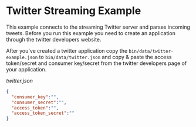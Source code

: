 # Twitter Streaming Example

This example connects to the streaming Twitter server and parses incoming 
tweets. Before you run this example you need to create an application through
the twitter developers website.

After you've created a twitter application copy the `bin/data/twitter-example.json`
to `bin/data/twitter.json` and copy & paste the access token/secret and consumer 
key/secret from the twitter developers page of your application.

_twitter.json_
````json
{
  "consumer_key":"",
  "consumer_secret":"", 
  "access_token":"",
  "access_token_secret":""
}
````